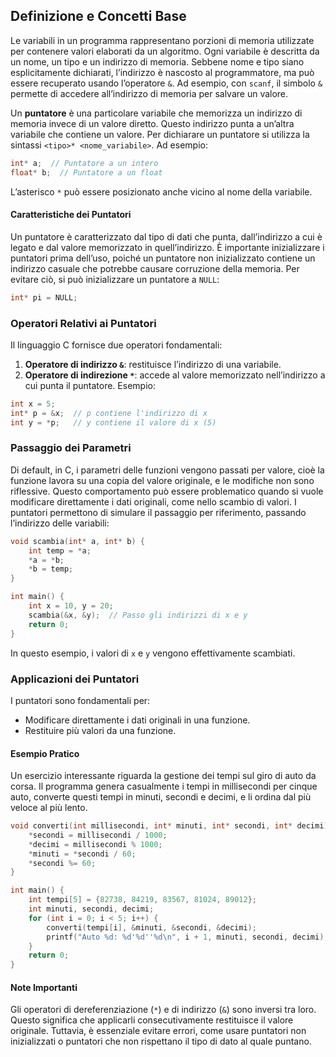 ## Definizione e Concetti Base
Le variabili in un programma rappresentano porzioni di memoria utilizzate per contenere valori elaborati da un algoritmo. Ogni variabile è descritta da un nome, un tipo e un indirizzo di memoria. Sebbene nome e tipo siano esplicitamente dichiarati, l’indirizzo è nascosto al programmatore, ma può essere recuperato usando l’operatore `&`. Ad esempio, con `scanf`, il simbolo `&` permette di accedere all’indirizzo di memoria per salvare un valore.

Un **puntatore** è una particolare variabile che memorizza un indirizzo di memoria invece di un valore diretto. Questo indirizzo punta a un’altra variabile che contiene un valore. Per dichiarare un puntatore si utilizza la sintassi `<tipo>* <nome_variabile>`. Ad esempio:
```c
int* a;  // Puntatore a un intero
float* b;  // Puntatore a un float
```
L’asterisco `*` può essere posizionato anche vicino al nome della variabile.
#### Caratteristiche dei Puntatori
Un puntatore è caratterizzato dal tipo di dati che punta, dall’indirizzo a cui è legato e dal valore memorizzato in quell’indirizzo. È importante inizializzare i puntatori prima dell’uso, poiché un puntatore non inizializzato contiene un indirizzo casuale che potrebbe causare corruzione della memoria. Per evitare ciò, si può inizializzare un puntatore a `NULL`:
```c
int* pi = NULL;
```
### Operatori Relativi ai Puntatori
Il linguaggio C fornisce due operatori fondamentali:
1. **Operatore di indirizzo `&`**: restituisce l’indirizzo di una variabile.
2. **Operatore di indirezione `*`**: accede al valore memorizzato nell’indirizzo a cui punta il puntatore.
Esempio:
```c
int x = 5;
int* p = &x;  // p contiene l'indirizzo di x
int y = *p;   // y contiene il valore di x (5)
```
### Passaggio dei Parametri
Di default, in C, i parametri delle funzioni vengono passati per valore, cioè la funzione lavora su una copia del valore originale, e le modifiche non sono riflessive. Questo comportamento può essere problematico quando si vuole modificare direttamente i dati originali, come nello scambio di valori. I puntatori permettono di simulare il passaggio per riferimento, passando l’indirizzo delle variabili:
```c
void scambia(int* a, int* b) {
    int temp = *a;
    *a = *b;
    *b = temp;
}

int main() {
    int x = 10, y = 20;
    scambia(&x, &y);  // Passo gli indirizzi di x e y
    return 0;
}
```
In questo esempio, i valori di `x` e `y` vengono effettivamente scambiati.
### Applicazioni dei Puntatori
I puntatori sono fondamentali per:
- Modificare direttamente i dati originali in una funzione.
- Restituire più valori da una funzione.
#### Esempio Pratico
Un esercizio interessante riguarda la gestione dei tempi sul giro di auto da corsa. Il programma genera casualmente i tempi in millisecondi per cinque auto, converte questi tempi in minuti, secondi e decimi, e li ordina dal più veloce al più lento.
```c
void converti(int millisecondi, int* minuti, int* secondi, int* decimi) {
    *secondi = millisecondi / 1000;
    *decimi = millisecondi % 1000;
    *minuti = *secondi / 60;
    *secondi %= 60;
}

int main() {
    int tempi[5] = {82738, 84219, 83567, 81024, 89012};
    int minuti, secondi, decimi;
    for (int i = 0; i < 5; i++) {
        converti(tempi[i], &minuti, &secondi, &decimi);
        printf("Auto %d: %d'%d''%d\n", i + 1, minuti, secondi, decimi);
    }
    return 0;
}
```
#### Note Importanti
Gli operatori di dereferenziazione (`*`) e di indirizzo (`&`) sono inversi tra loro. Questo significa che applicarli consecutivamente restituisce il valore originale. Tuttavia, è essenziale evitare errori, come usare puntatori non inizializzati o puntatori che non rispettano il tipo di dato al quale puntano.
